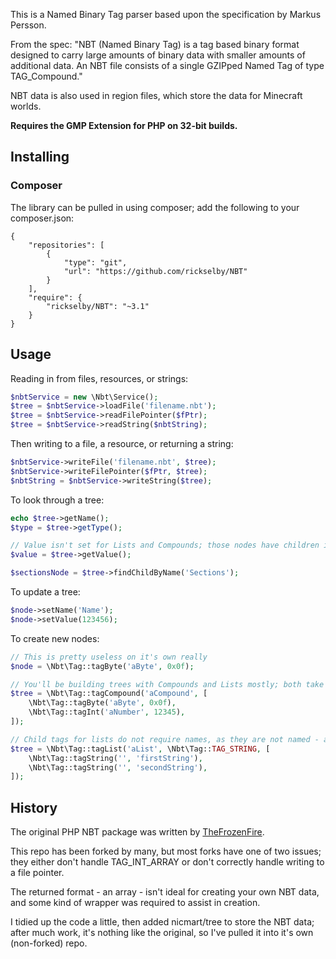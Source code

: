 This is a Named Binary Tag parser based upon the specification by Markus Persson.

From the spec: "NBT (Named Binary Tag) is a tag based binary format designed to carry large amounts of binary data with smaller amounts of additional data. An NBT file consists of a single GZIPped Named Tag of type TAG_Compound."

NBT data is also used in region files, which store the data for Minecraft worlds.

**Requires the GMP Extension for PHP on 32-bit builds.**

## Installing
### Composer

The library can be pulled in using composer; add the following to your composer.json:

```
{
    "repositories": [
        {
            "type": "git",
            "url": "https://github.com/rickselby/NBT"
        }
    ],
    "require": {
        "rickselby/NBT": "~3.1"
    }
}
```

## Usage

Reading in from files, resources, or strings:
```php
$nbtService = new \Nbt\Service();
$tree = $nbtService->loadFile('filename.nbt');
$tree = $nbtService->readFilePointer($fPtr);
$tree = $nbtService->readString($nbtString);
```

Then writing to a file, a resource, or returning a string:
```php
$nbtService->writeFile('filename.nbt', $tree);
$nbtService->writeFilePointer($fPtr, $tree);
$nbtString = $nbtService->writeString($tree);
```

To look through a tree:
```php
echo $tree->getName();
$type = $tree->getType();

// Value isn't set for Lists and Compounds; those nodes have children instead
$value = $tree->getValue();

$sectionsNode = $tree->findChildByName('Sections');
```

To update a tree:
```php
$node->setName('Name');
$node->setValue(123456);
```

To create new nodes:
```php
// This is pretty useless on it's own really
$node = \Nbt\Tag::tagByte('aByte', 0x0f);

// You'll be building trees with Compounds and Lists mostly; both take an array of nodes as their values
$tree = \Nbt\Tag::tagCompound('aCompound', [
    \Nbt\Tag::tagByte('aByte', 0x0f),
    \Nbt\Tag::tagInt('aNumber', 12345),
]);

// Child tags for lists do not require names, as they are not named - and they must match the payload of the list
$tree = \Nbt\Tag::tagList('aList', \Nbt\Tag::TAG_STRING, [
    \Nbt\Tag::tagString('', 'firstString'),
    \Nbt\Tag::tagString('', 'secondString'),
]);
```

## History

The original PHP NBT package was written by [TheFrozenFire](//github.com/TheFrozenFire/PHP-NBT-Decoder-Encoder). 

This repo has been forked by many, but most forks have one of two issues; they either don't handle TAG_INT_ARRAY or don't correctly handle writing to a file pointer. 

The returned format - an array - isn't ideal for creating your own NBT data, and some kind of wrapper was required to assist in creation.

I tidied up the code a little, then added nicmart/tree to store the NBT data; after much work, it's nothing like the original, so I've pulled it into it's own (non-forked) repo. 
